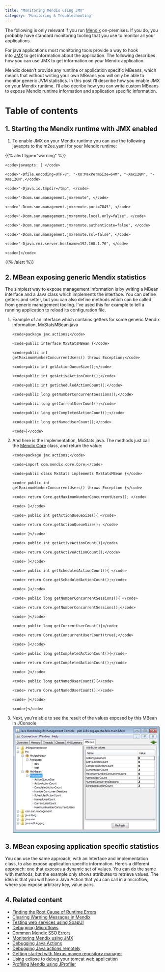 ```yaml
---
title: "Monitoring Mendix using JMX"
category: 'Monitoring & Troubleshooting'
---
```


The following is only relevant if you run [Mendix](http://www.mendix.com/) on-premises. If you do, you probably have standard monitoring tooling that you use to monitor all your applications.

For java applications most monitoring tools provide a way to hook into [JMX](http://www.oracle.com/technetwork/java/javase/tech/javamanagement-140525.html) to get information about the application. The following describes how you can use JMX to get information on your Mendix application.

Mendix doesn’t provide any runtime or application specific MBeans, which means that without writing your own MBeans you will only be able to monitor generic JVM statistics. In this post i’ll describe how you enable JMX on your Mendix runtime. I’ll also decribe how you can write custom MBeans to expose Mendix runtime information and application specific information.

# Table of contents

## 1\. Starting the Mendix runtime with JMX enabled

1.  To enable JMX on your Mendix runtime you can use the following javaopts to the m2ee.yaml for your Mendix runtime:

{{% alert type="warning" %}}

```
<code>javaopts: [ </code>
```

```
<code>"-Dfile.encoding=UTF-8", "-XX:MaxPermSize=64M", "-Xmx128M", "-Xms128M",</code>
```

```
<code>"-Djava.io.tmpdir=/tmp", </code>
```

```
<code>"-Dcom.sun.management.jmxremote", </code>
```

```
<code>"-Dcom.sun.management.jmxremote.port=7845", </code>
```

```
<code>"-Dcom.sun.management.jmxremote.local.only=false", </code>
```

```
<code>"-Dcom.sun.management.jmxremote.authenticate=false", </code>
```

```
<code>"-Dcom.sun.management.jmxremote.ssl=false", </code>
```

```
<code>"-Djava.rmi.server.hostname=192.168.1.70", </code>
```

```
<code>]</code>
```

{{% /alert %}}

## 2\. MBean exposing generic Mendix statistics

The simplest way to expose management information is by writing a MBean interface and a Java class which implements the interface. You can define getters and setter, but you can also define methods which can be called from generic management tooling. I’ve used this for example to tell a running application to reload its configuration file.

1.  Example of an interface which contains getters for some generic Mendix information, MxStatsMBean.java

    ```
    <code>package jmx.actions;</code>
    ```

    ```
    <code>public interface MxStatsMBean {</code>
    ```

    ```
    <code>public int getMaximumNumberConcurrentUsers() throws Exception;</code>
    ```

    ```
    <code>public int getActionQueueSize();</code>
    ```

    ```
    <code>public int getActiveActionCount();</code>
    ```

    ```
    <code>public int getScheduledActionCount();</code>
    ```

    ```
    <code>public long getNumberConcurrentSessions();</code>
    ```

    ```
    <code>public long getCurrentUserCount();</code>
    ```

    ```
    <code>public long getCompletedActionCount();</code>
    ```

    ```
    <code>public long getNamedUserCount();</code>
    ```

    ```
    <code>}</code>
    ```

2.  And here is the implementation, MxStats.java. The methods just call the [Mendix Core](http://apidocs.mendix.com/4/runtime/classcom_1_1mendix_1_1core_1_1_core.html) class, and return the value:

    ```
    <code>package jmx.actions;</code>
    ```

    ```
    <code>import com.mendix.core.Core;</code>
    ```

    ```
    <code>public class MxStats implements MxStatsMBean {</code>
    ```

    ```
    <code> public int getMaximumNumberConcurrentUsers() throws Exception {</code>
    ```

    ```
    <code> return Core.getMaximumNumberConcurrentUsers(); </code>
    ```

    ```
    <code> }</code>
    ```

    ```
    <code> public int getActionQueueSize(){ </code>
    ```

    ```
    <code> return Core.getActionQueueSize(); </code>
    ```

    ```
    <code> }</code>
    ```

    ```
    <code> public int getActiveActionCount(){</code>
    ```

    ```
    <code> return Core.getActiveActionCount();</code>
    ```

    ```
    <code> }</code>
    ```

    ```
    <code> public int getScheduledActionCount(){ </code>
    ```

    ```
    <code> return Core.getScheduledActionCount();</code>
    ```

    ```
    <code> }</code>
    ```

    ```
    <code> public long getNumberConcurrentSessions(){ </code>
    ```

    ```
    <code> return Core.getNumberConcurrentSessions();</code>
    ```

    ```
    <code> }</code>
    ```

    ```
    <code> public long getCurrentUserCount(){</code>
    ```

    ```
    <code> return Core.getConcurrentUserCount(true);</code>
    ```

    ```
    <code> }</code>
    ```

    ```
    <code> public long getCompletedActionCount(){</code>
    ```

    ```
    <code> return Core.getCompletedActionCount();</code>
    ```

    ```
    <code> }</code>
    ```

    ```
    <code> public long getNamedUserCount(){</code>
    ```

    ```
    <code> return Core.getNamedUserCount();</code>
    ```

    ```
    <code> }</code>
    ```

    ```
    <code>}</code>
    ```

3.  Next, you're able to see the result of the values exposed by this MBean in JConsole
    ![](attachments/8782836/8946090.png)

## 3\. MBean exposing application specific statistics

You can use the same approach, with an Interface and implementation class, to also expose application specific information. Here’s a different approach: one that exposes a dynamic set of values. You can do the same with methods, but the example only shows attributes to retrieve values.
The idea is that you will have a Java Action that you can call in a microflow, where you expose arbitrary key, value pairs.

## 4\. Related content

*   [Finding the Root Cause of Runtime Errors](finding-the-root-cause-of-runtime-errors)
*   [Clearing Warning Messages in Mendix](clearing-warning-messages-in-mendix)
*   [Testing web services using SoapUI](testing-web-services-using-soapui)
*   [Debugging Microflows](debugging-microflows)
*   [Common Mendix SSO Errors](common-mendix-sso-errors)
*   [Monitoring Mendix using JMX](monitoring-mendix-using-jmx)
*   [Debugging Java Actions](debugging-java-actions)
*   [Debugging Java actions remotely](debugging-java-actions-remotely)
*   [Getting started with Nexus maven repository manager](http://www.andrejkoelewijn.com/blog/2010/03/09/getting-started-with-nexus-maven-repository-manager/)
*   [Using eclipse to debug your tomcat web application](http://www.andrejkoelewijn.com/blog/2003/10/23/using-eclipse-to-debug-your-tomcat-web-application/)
*   [Profiling Mendix using JProfiler](http://www.andrejkoelewijn.com/blog/2014/01/15/profiling-mendix-using-jprofiler/)
